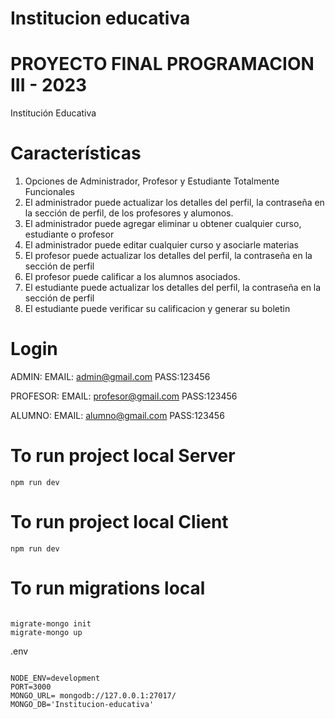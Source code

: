 # Institucion educativa
# PROYECTO FINAL PROGRAMACION III -  2023

Institución Educativa


# Características

1. Opciones de Administrador, Profesor y Estudiante Totalmente Funcionales
2. El administrador puede actualizar los detalles del perfil, la contraseña en la sección de perfil, de los profesores y alumonos.
3. El administrador puede agregar eliminar u obtener cualquier curso, estudiante o profesor
4. El administrador puede editar cualquier curso y asociarle materias
5. El profesor puede actualizar los detalles del perfil, la contraseña en la sección de perfil
6. El profesor puede calificar a los alumnos asociados.
7. El estudiante puede actualizar los detalles del perfil, la contraseña en la sección de perfil
8. El estudiante puede verificar su calificacion y generar su boletin

# Login
ADMIN:
EMAIL: admin@gmail.com
PASS:123456

PROFESOR:
EMAIL: profesor@gmail.com
PASS:123456

ALUMNO:
EMAIL: alumno@gmail.com
PASS:123456


# To run project local Server

```
npm run dev
```

# To run project local Client

```
npm run dev
```


# To run migrations local

```

migrate-mongo init
migrate-mongo up  

```

.env 

```

NODE_ENV=development
PORT=3000
MONGO_URL= mongodb://127.0.0.1:27017/
MONGO_DB='Institucion-educativa'


```

